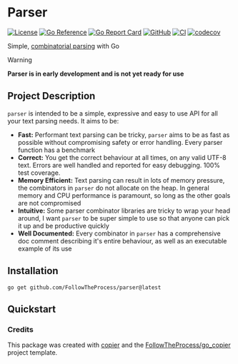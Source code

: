 # Parser

[![License](https://img.shields.io/github/license/FollowTheProcess/parser)](https://github.com/FollowTheProcess/parser)
[![Go Reference](https://pkg.go.dev/badge/github.com/FollowTheProcess/parser.svg)](https://pkg.go.dev/github.com/FollowTheProcess/parser)
[![Go Report Card](https://goreportcard.com/badge/github.com/FollowTheProcess/parser)](https://goreportcard.com/report/github.com/FollowTheProcess/parser)
[![GitHub](https://img.shields.io/github/v/release/FollowTheProcess/parser?logo=github&sort=semver)](https://github.com/FollowTheProcess/parser)
[![CI](https://github.com/FollowTheProcess/parser/workflows/CI/badge.svg)](https://github.com/FollowTheProcess/parser/actions?query=workflow%3ACI)
[![codecov](https://codecov.io/gh/FollowTheProcess/parser/branch/main/graph/badge.svg)](https://codecov.io/gh/FollowTheProcess/parser)

Simple, [combinatorial parsing] with Go

> [!WARNING]
> **Parser is in early development and is not yet ready for use**

## Project Description

`parser` is intended to be a simple, expressive and easy to use API for all your text parsing needs. It aims to be:

- **Fast:** Performant text parsing can be tricky, `parser` aims to be as fast as possible without compromising safety or error handling. Every parser function has a benchmark
- **Correct:** You get the correct behaviour at all times, on any valid UTF-8 text. Errors are well handled and reported for easy debugging. 100% test coverage.
- **Memory Efficient:** Text parsing can result in lots of memory pressure, the combinators in `parser` do not allocate on the heap. In general memory and CPU performance is paramount, so long as the other goals are not compromised
- **Intuitive:** Some parser combinator libraries are tricky to wrap your head around, I want `parser` to be super simple to use so that anyone can pick it up and be productive quickly
- **Well Documented:** Every combinator in `parser` has a comprehensive doc comment describing it's entire behaviour, as well as an executable example of its use

## Installation

```shell
go get github.com/FollowTheProcess/parser@latest
```

## Quickstart

### Credits

This package was created with [copier] and the [FollowTheProcess/go_copier] project template.

[copier]: https://copier.readthedocs.io/en/stable/
[FollowTheProcess/go_copier]: https://github.com/FollowTheProcess/go_copier
[combinatorial parsing]: https://en.wikipedia.org/wiki/Parser_combinator

